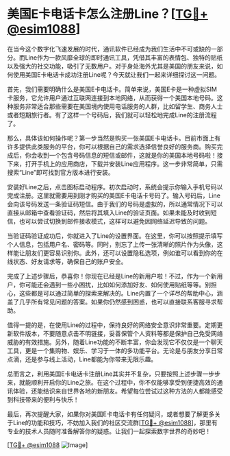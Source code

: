 # 美国E卡电话卡怎么注册Line？[[TG💪+ @esim1088](https://t.me/s/esim1088)]

在当今这个数字化飞速发展的时代，通讯软件已经成为我们生活中不可或缺的一部分。而Line作为一款风靡全球的即时通讯工具，凭借其丰富的表情包、独特的贴纸以及强大的社交功能，吸引了无数用户。对于身处海外尤其是美国的朋友来说，如何使用美国E卡电话卡成功注册Line呢？今天就让我们一起来详细探讨这一问题。

首先，我们需要明确什么是美国E卡电话卡。简单来说，美国E卡是一种虚拟SIM卡服务，它允许用户通过互联网连接到本地网络，从而获得一个美国本地号码。这种服务非常适合那些需要在美国境内使用电话服务的人群，比如留学生、商务人士或者短期旅行者。有了这样一个号码后，我们就可以轻松地完成Line的注册流程了。

那么，具体该如何操作呢？第一步当然是购买一张美国E卡电话卡。目前市面上有许多提供此类服务的平台，你可以根据自己的需求选择信誉良好的服务商。购买完成后，你会收到一个包含号码信息的短信或邮件，这就是你的美国本地号码啦！接下来，打开手机上的应用商店，下载并安装Line应用程序。这一步非常简单，只需搜索“Line”即可找到官方版本进行安装。

安装好Line之后，点击图标启动程序。初次启动时，系统会提示你输入手机号码以完成注册。这里就需要用到刚才购买的美国E卡电话卡号码了。输入号码后，Line会向该号码发送一条验证码短信。由于我们的号码是虚拟的，所以通常情况下可以直接从邮箱中查看验证码，然后将其填入Line的验证页面。如果未能及时收到短信，也可以尝试切换到邮件接收模式，这样可以避免因网络延迟导致的问题。

当验证码验证成功后，你就进入了Line的设置界面。在这里，你可以按照提示填写个人信息，包括用户名、密码等。同时，别忘了上传一张清晰的照片作为头像，这样能让朋友们更容易识别你。此外，还可以设置隐私选项，例如谁可以看到你的在线状态、好友请求等，确保自己的账户安全。

完成了上述步骤后，恭喜你！你现在已经是Line的新用户啦！不过，作为一个新用户，你可能还会遇到一些小困扰，比如如何添加好友、如何使用贴纸等等。别担心，这些都是可以通过简单的探索来解决的。Line内置了一个详尽的帮助中心，涵盖了几乎所有常见问题的答案。如果你仍然感到困惑，也可以直接联系客服寻求帮助。

值得一提的是，在使用Line的过程中，保持良好的网络安全意识非常重要。定期更新软件版本，不要随意点击不明链接，妥善保管个人资料等都是保护自己免受网络威胁的有效措施。另外，随着Line功能的不断丰富，你会发现它不仅仅是一个聊天工具，更是一个集购物、娱乐、学习于一体的多功能平台。无论是与朋友分享日常点滴，还是参与线上活动，Line都能为你带来无限乐趣。

总而言之，利用美国E卡电话卡注册Line其实并不复杂，只要按照上述步骤一步步来，就能顺利开启你的Line之旅。在这个过程中，你不仅能够享受到便捷高效的通讯体验，还能结识来自世界各地的新朋友。希望每位尝试过这种方法的人都能感受到科技带来的便利与快乐！

最后，再次提醒大家，如果你对美国E卡电话卡有任何疑问，或者想要了解更多关于Line的功能和技巧，不妨加入我们的社区交流群[[TG💪+ @esim1088](https://t.me/s/esim1088)]，那里有专业的技术人员随时准备解答你的疑惑。让我们一起探索数字世界的奇妙吧！

[[TG💪+ @esim1088](https://t.me/s/esim1088) ![Image](https://i.postimg.cc/4NQfJmqS/Snipaste-2025-05-13-00-14-12.png)]